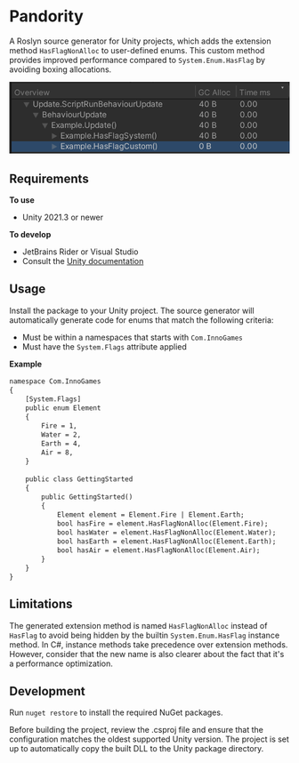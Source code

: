 # Pandority

A Roslyn source generator for Unity projects, which adds the extension method `HasFlagNonAlloc` to user-defined enums.
This custom method provides improved performance compared to `System.Enum.HasFlag` by avoiding boxing allocations.

![img](Documentation~/ProfilerSample.png)

## Requirements

**To use**

- Unity 2021.3 or newer

**To develop**

- JetBrains Rider or Visual Studio
- Consult the [Unity documentation](https://docs.unity3d.com/2021.3/Documentation/Manual/roslyn-analyzers.html)

## Usage

Install the package to your Unity project.
The source generator will automatically generate code for enums that match the following criteria:

- Must be within a namespaces that starts with `Com.InnoGames`
- Must have the `System.Flags` attribute applied

**Example**

```
namespace Com.InnoGames
{
    [System.Flags]
    public enum Element
    {
        Fire = 1,
        Water = 2,
        Earth = 4,
        Air = 8,
    }

    public class GettingStarted
    {
        public GettingStarted()
        {
            Element element = Element.Fire | Element.Earth;
            bool hasFire = element.HasFlagNonAlloc(Element.Fire);
            bool hasWater = element.HasFlagNonAlloc(Element.Water);
            bool hasEarth = element.HasFlagNonAlloc(Element.Earth);
            bool hasAir = element.HasFlagNonAlloc(Element.Air);
        }
    }
}
```

## Limitations

The generated extension method is named `HasFlagNonAlloc` instead of `HasFlag` to avoid being hidden
by the builtin `System.Enum.HasFlag` instance method. In C#, instance methods take precedence over extension methods.
However, consider that the new name is also clearer about the fact that it's a performance optimization.

## Development

Run `nuget restore` to install the required NuGet packages.

Before building the project, review the .csproj file and
ensure that the configuration matches the oldest supported Unity version.
The project is set up to automatically copy the built DLL to the Unity package directory.
